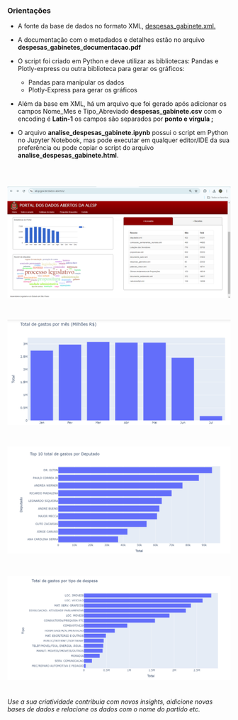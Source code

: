 ### Orientações

- A fonte da base de dados no formato XML, [despesas_gabinete.xml.](https://www.al.sp.gov.br/repositorioDados/deputados/despesas_gabinetes.xml])

- A documentação com o metadados e detalhes estão no arquivo **despesas_gabinetes_documentacao.pdf**
- O script foi criado em Python e deve utilizar as bibliotecas: Pandas e Plotly-express ou outra biblioteca para gerar os gráficos:
    - Pandas para manipular os dados
    - Plotly-Express para gerar os gráficos
- Além da base em XML, há um arquivo que foi gerado após adicionar os campos Nome_Mes e Tipo_Abreviado **despesas_gabinete.csv** com o encoding é **Latin-1** os campos são separados por **ponto e vírgula ;**
- O arquivo **analise_despesas_gabinete.ipynb** possui o script em Python no Jupyter Notebook, mas pode executar em qualquer editor/IDE da sua preferência ou pode copiar o script do arquivo **analise_despesas_gabinete.html**.

</br>
</br>

![alt text](portal_dados_abertos.png)

</br>

![alt text](gastos_mes.png)

</br>

![alt text](top_gastos_deputado.png)

</br>

![alt text](gastos_tipo_despesas.png)
</br>
</br>
###### Use a sua criatividade contribuia com novos insights, aidicione novas bases de dados e relacione os dados com o nome do partido etc. 
